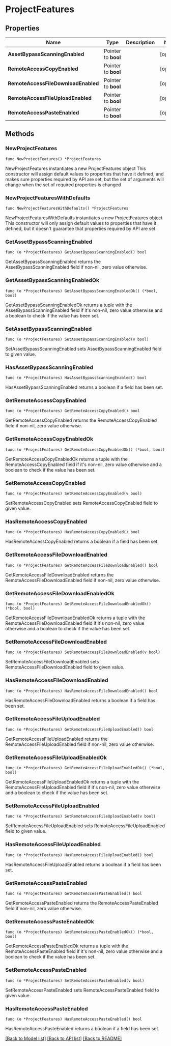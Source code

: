 # ProjectFeatures

## Properties

Name | Type | Description | Notes
------------ | ------------- | ------------- | -------------
**AssetBypassScanningEnabled** | Pointer to **bool** |  | [optional] 
**RemoteAccessCopyEnabled** | Pointer to **bool** |  | [optional] 
**RemoteAccessFileDownloadEnabled** | Pointer to **bool** |  | [optional] 
**RemoteAccessFileUploadEnabled** | Pointer to **bool** |  | [optional] 
**RemoteAccessPasteEnabled** | Pointer to **bool** |  | [optional] 

## Methods

### NewProjectFeatures

`func NewProjectFeatures() *ProjectFeatures`

NewProjectFeatures instantiates a new ProjectFeatures object
This constructor will assign default values to properties that have it defined,
and makes sure properties required by API are set, but the set of arguments
will change when the set of required properties is changed

### NewProjectFeaturesWithDefaults

`func NewProjectFeaturesWithDefaults() *ProjectFeatures`

NewProjectFeaturesWithDefaults instantiates a new ProjectFeatures object
This constructor will only assign default values to properties that have it defined,
but it doesn't guarantee that properties required by API are set

### GetAssetBypassScanningEnabled

`func (o *ProjectFeatures) GetAssetBypassScanningEnabled() bool`

GetAssetBypassScanningEnabled returns the AssetBypassScanningEnabled field if non-nil, zero value otherwise.

### GetAssetBypassScanningEnabledOk

`func (o *ProjectFeatures) GetAssetBypassScanningEnabledOk() (*bool, bool)`

GetAssetBypassScanningEnabledOk returns a tuple with the AssetBypassScanningEnabled field if it's non-nil, zero value otherwise
and a boolean to check if the value has been set.

### SetAssetBypassScanningEnabled

`func (o *ProjectFeatures) SetAssetBypassScanningEnabled(v bool)`

SetAssetBypassScanningEnabled sets AssetBypassScanningEnabled field to given value.

### HasAssetBypassScanningEnabled

`func (o *ProjectFeatures) HasAssetBypassScanningEnabled() bool`

HasAssetBypassScanningEnabled returns a boolean if a field has been set.

### GetRemoteAccessCopyEnabled

`func (o *ProjectFeatures) GetRemoteAccessCopyEnabled() bool`

GetRemoteAccessCopyEnabled returns the RemoteAccessCopyEnabled field if non-nil, zero value otherwise.

### GetRemoteAccessCopyEnabledOk

`func (o *ProjectFeatures) GetRemoteAccessCopyEnabledOk() (*bool, bool)`

GetRemoteAccessCopyEnabledOk returns a tuple with the RemoteAccessCopyEnabled field if it's non-nil, zero value otherwise
and a boolean to check if the value has been set.

### SetRemoteAccessCopyEnabled

`func (o *ProjectFeatures) SetRemoteAccessCopyEnabled(v bool)`

SetRemoteAccessCopyEnabled sets RemoteAccessCopyEnabled field to given value.

### HasRemoteAccessCopyEnabled

`func (o *ProjectFeatures) HasRemoteAccessCopyEnabled() bool`

HasRemoteAccessCopyEnabled returns a boolean if a field has been set.

### GetRemoteAccessFileDownloadEnabled

`func (o *ProjectFeatures) GetRemoteAccessFileDownloadEnabled() bool`

GetRemoteAccessFileDownloadEnabled returns the RemoteAccessFileDownloadEnabled field if non-nil, zero value otherwise.

### GetRemoteAccessFileDownloadEnabledOk

`func (o *ProjectFeatures) GetRemoteAccessFileDownloadEnabledOk() (*bool, bool)`

GetRemoteAccessFileDownloadEnabledOk returns a tuple with the RemoteAccessFileDownloadEnabled field if it's non-nil, zero value otherwise
and a boolean to check if the value has been set.

### SetRemoteAccessFileDownloadEnabled

`func (o *ProjectFeatures) SetRemoteAccessFileDownloadEnabled(v bool)`

SetRemoteAccessFileDownloadEnabled sets RemoteAccessFileDownloadEnabled field to given value.

### HasRemoteAccessFileDownloadEnabled

`func (o *ProjectFeatures) HasRemoteAccessFileDownloadEnabled() bool`

HasRemoteAccessFileDownloadEnabled returns a boolean if a field has been set.

### GetRemoteAccessFileUploadEnabled

`func (o *ProjectFeatures) GetRemoteAccessFileUploadEnabled() bool`

GetRemoteAccessFileUploadEnabled returns the RemoteAccessFileUploadEnabled field if non-nil, zero value otherwise.

### GetRemoteAccessFileUploadEnabledOk

`func (o *ProjectFeatures) GetRemoteAccessFileUploadEnabledOk() (*bool, bool)`

GetRemoteAccessFileUploadEnabledOk returns a tuple with the RemoteAccessFileUploadEnabled field if it's non-nil, zero value otherwise
and a boolean to check if the value has been set.

### SetRemoteAccessFileUploadEnabled

`func (o *ProjectFeatures) SetRemoteAccessFileUploadEnabled(v bool)`

SetRemoteAccessFileUploadEnabled sets RemoteAccessFileUploadEnabled field to given value.

### HasRemoteAccessFileUploadEnabled

`func (o *ProjectFeatures) HasRemoteAccessFileUploadEnabled() bool`

HasRemoteAccessFileUploadEnabled returns a boolean if a field has been set.

### GetRemoteAccessPasteEnabled

`func (o *ProjectFeatures) GetRemoteAccessPasteEnabled() bool`

GetRemoteAccessPasteEnabled returns the RemoteAccessPasteEnabled field if non-nil, zero value otherwise.

### GetRemoteAccessPasteEnabledOk

`func (o *ProjectFeatures) GetRemoteAccessPasteEnabledOk() (*bool, bool)`

GetRemoteAccessPasteEnabledOk returns a tuple with the RemoteAccessPasteEnabled field if it's non-nil, zero value otherwise
and a boolean to check if the value has been set.

### SetRemoteAccessPasteEnabled

`func (o *ProjectFeatures) SetRemoteAccessPasteEnabled(v bool)`

SetRemoteAccessPasteEnabled sets RemoteAccessPasteEnabled field to given value.

### HasRemoteAccessPasteEnabled

`func (o *ProjectFeatures) HasRemoteAccessPasteEnabled() bool`

HasRemoteAccessPasteEnabled returns a boolean if a field has been set.


[[Back to Model list]](../README.md#documentation-for-models) [[Back to API list]](../README.md#documentation-for-api-endpoints) [[Back to README]](../README.md)


